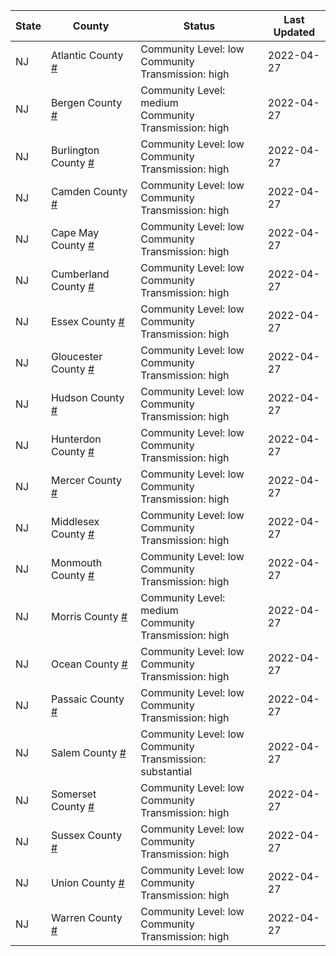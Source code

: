 State | County | Status | Last Updated
--- | --- | --- | --- 
NJ | Atlantic County <a href="#atlantic_county">#</a> | <a name="atlantic_county"></a>Community Level: low<br/>Community Transmission: high | 2022-04-27
NJ | Bergen County <a href="#bergen_county">#</a> | <a name="bergen_county"></a>Community Level: medium<br/>Community Transmission: high | 2022-04-27
NJ | Burlington County <a href="#burlington_county">#</a> | <a name="burlington_county"></a>Community Level: low<br/>Community Transmission: high | 2022-04-27
NJ | Camden County <a href="#camden_county">#</a> | <a name="camden_county"></a>Community Level: low<br/>Community Transmission: high | 2022-04-27
NJ | Cape May County <a href="#cape_may_county">#</a> | <a name="cape_may_county"></a>Community Level: low<br/>Community Transmission: high | 2022-04-27
NJ | Cumberland County <a href="#cumberland_county">#</a> | <a name="cumberland_county"></a>Community Level: low<br/>Community Transmission: high | 2022-04-27
NJ | Essex County <a href="#essex_county">#</a> | <a name="essex_county"></a>Community Level: low<br/>Community Transmission: high | 2022-04-27
NJ | Gloucester County <a href="#gloucester_county">#</a> | <a name="gloucester_county"></a>Community Level: low<br/>Community Transmission: high | 2022-04-27
NJ | Hudson County <a href="#hudson_county">#</a> | <a name="hudson_county"></a>Community Level: low<br/>Community Transmission: high | 2022-04-27
NJ | Hunterdon County <a href="#hunterdon_county">#</a> | <a name="hunterdon_county"></a>Community Level: low<br/>Community Transmission: high | 2022-04-27
NJ | Mercer County <a href="#mercer_county">#</a> | <a name="mercer_county"></a>Community Level: low<br/>Community Transmission: high | 2022-04-27
NJ | Middlesex County <a href="#middlesex_county">#</a> | <a name="middlesex_county"></a>Community Level: low<br/>Community Transmission: high | 2022-04-27
NJ | Monmouth County <a href="#monmouth_county">#</a> | <a name="monmouth_county"></a>Community Level: low<br/>Community Transmission: high | 2022-04-27
NJ | Morris County <a href="#morris_county">#</a> | <a name="morris_county"></a>Community Level: medium<br/>Community Transmission: high | 2022-04-27
NJ | Ocean County <a href="#ocean_county">#</a> | <a name="ocean_county"></a>Community Level: low<br/>Community Transmission: high | 2022-04-27
NJ | Passaic County <a href="#passaic_county">#</a> | <a name="passaic_county"></a>Community Level: low<br/>Community Transmission: high | 2022-04-27
NJ | Salem County <a href="#salem_county">#</a> | <a name="salem_county"></a>Community Level: low<br/>Community Transmission: substantial | 2022-04-27
NJ | Somerset County <a href="#somerset_county">#</a> | <a name="somerset_county"></a>Community Level: low<br/>Community Transmission: high | 2022-04-27
NJ | Sussex County <a href="#sussex_county">#</a> | <a name="sussex_county"></a>Community Level: low<br/>Community Transmission: high | 2022-04-27
NJ | Union County <a href="#union_county">#</a> | <a name="union_county"></a>Community Level: low<br/>Community Transmission: high | 2022-04-27
NJ | Warren County <a href="#warren_county">#</a> | <a name="warren_county"></a>Community Level: low<br/>Community Transmission: high | 2022-04-27
